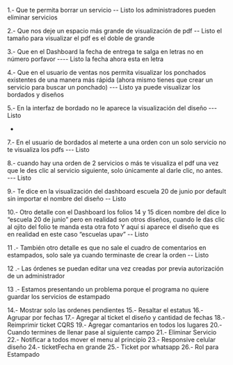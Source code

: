 1.- Que te permita borrar un servicio  -- Listo los administradores pueden eliminar servicios

2.- Que nos deje un espacio más grande de visualización de pdf -- Listo el tamaño para visualizar el pdf es el doble de grande

3.- Que en el Dashboard la fecha de entrega te salga en letras no en número porfavor ---- Listo la fecha ahora esta en letra

4.- Que en el usuario de ventas nos permita visualizar los ponchados existentes de una manera más rápida (ahora mismo tienes que crear un servicio para buscar un ponchado) --- Listo ya puede visualizar los bordados y diseños

5.- En la interfaz de bordado no le aparece la visualización del diseño --- Listo

-
7.- En el usuario de bordados al meterte a una orden con un solo servicio no te visualiza los pdfs --- Listo

8.- cuando hay una orden de 2 servicios o más te visualiza el pdf una vez que le des clic al servicio siguiente, solo únicamente al darle clic, no antes. --- Listo

9.- Te dice en la visualización del dashboard escuela 20 de junio por default sin importar el nombre del diseño -- Listo

10.- Otro detalle con el Dashboard los folios 14 y 15 dicen nombre del dice lo “escuela 20 de junio” pero en realidad son otros diseños, cuando le das clic al ojito del folio te manda esta otra foto Y aquí si aparece el diseño que es en realidad en este caso “escuelas upav”
 -- Listo


11 .- También otro detalle es que no sale el cuadro de comentarios en estampados, solo sale ya cuando terminaste de crear la orden -- Listo

12 .- Las órdenes se puedan editar una vez creadas  por previa autorización de un administrador

13 .- Estamos presentando un problema porque el programa no quiere guardar los servicios de estampado

14.- Mostrar solo las ordenes pendientes
15.- Resaltar el estatus
16.- Agrupar por fechas
17.- Agregar al ticket el diseño y cantidad de fechas
18.- Reimprimir ticket CQRS
19.- Agregar comantarios en todos los lugares
20.- Cuando termines de llenar pase al siguiente campo
21.- Eliminar Servicio
22.- Notificar a todos mover el menu al principio
23.- Responsive celular diseño
24.- ticketFecha en grande
25.- Ticket por whatsapp
26.- Rol para Estampado
